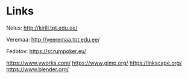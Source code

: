 # Links

Nelus:
http://kirill.tpt.edu.ee/

Veremaa:
http://veeremaa.tpt.edu.ee/

Fedotov:
https://scrumpoker.eu/

https://www.yworks.com/
https://www.gimp.org/
https://inkscape.org/
https://www.blender.org/